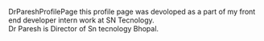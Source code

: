 DrPareshProfilePage
this profile page was devoloped as a part of my front end developer intern work at SN Tecnology.</br>
Dr Paresh is Director of Sn tecnology Bhopal.

